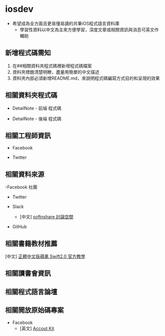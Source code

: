# iosdev

- 希望成為全方面且更易懂易讀的共筆iOS程式語言資料庫 
  - 學習性資料以中文為主來方便學習，深度文章或相關資訊與消息可英文作輔助
 
## 新增程式碼需知

1.  在##相關資料夾程式碼裡新增程式碼檔案
2.  資料夾標題清楚明瞭，盡量用簡單的中文描述
3.  資料夾內部必須新增README.md，來說明程式碼編寫方式目的和呈現的效果

## 相關資料夾程式碼

- DetailNote - 前端 程式碼
  


- DetailNote - 後端 程式碼

## 相關工程師資訊

- Facebook

- Twitter

## 相關資料來源

-Facebook 社團

- Twitter 

- Slack

  - [中文]  [softnshare 討論空間](https://softnshare.slack.com/messages/forum-iosdev/)
  
- GitHub

## 相關書籍教材推薦

  [中文]  [正體中文版蘋果 Swift2.0 官方教學](https://tommy60703.gitbooks.io/swift-language-traditional-chinese/content/)
## 相關讀書會資訊


## 相關程式語言論壇
 
 
## 相關開放原始碼專案

 - Facebook 
    - [英文]  [Accout Kit](https://developers.facebook.com/docs/accountkit)





